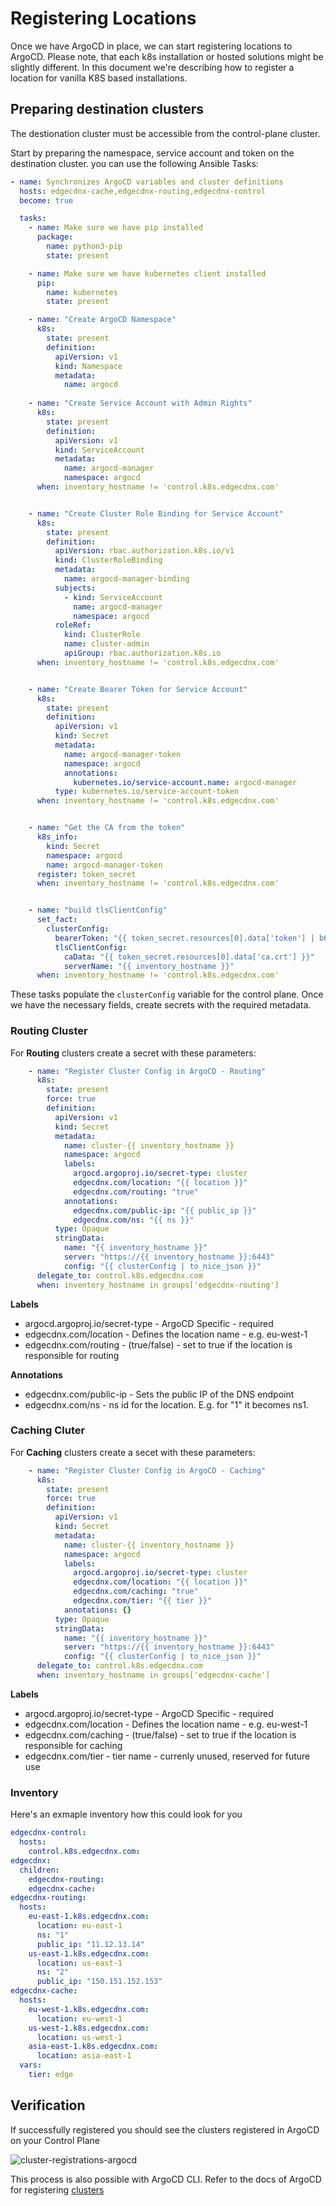 # Registering Locations

Once we have ArgoCD in place, we can start registering locations to ArgoCD. Please note, that each k8s installation or hosted solutions might be slightly different. In this document we're describing how to register a location for vanilla K8S based installations.


## Preparing destination clusters
The destionation cluster must be accessible from the control-plane cluster.

Start by preparing the namespace, service account and token on the destination cluster. you can use the following Ansible Tasks:

```yaml
- name: Synchronizes ArgoCD variables and cluster definitions
  hosts: edgecdnx-cache,edgecdnx-routing,edgecdnx-control
  become: true

  tasks:
    - name: Make sure we have pip installed
      package:
        name: python3-pip
        state: present

    - name: Make sure we have kubernetes client installed 
      pip:
        name: kubernetes
        state: present

    - name: "Create ArgoCD Namespace"
      k8s:
        state: present
        definition:
          apiVersion: v1
          kind: Namespace
          metadata:
            name: argocd
    
    - name: "Create Service Account with Admin Rights"
      k8s:
        state: present
        definition:
          apiVersion: v1
          kind: ServiceAccount
          metadata:
            name: argocd-manager
            namespace: argocd
      when: inventory_hostname != 'control.k8s.edgecdnx.com'


    - name: "Create Cluster Role Binding for Service Account"
      k8s:
        state: present
        definition:
          apiVersion: rbac.authorization.k8s.io/v1
          kind: ClusterRoleBinding
          metadata:
            name: argocd-manager-binding
          subjects:
            - kind: ServiceAccount
              name: argocd-manager
              namespace: argocd
          roleRef:
            kind: ClusterRole
            name: cluster-admin
            apiGroup: rbac.authorization.k8s.io
      when: inventory_hostname != 'control.k8s.edgecdnx.com'


    - name: "Create Bearer Token for Service Account"
      k8s:
        state: present
        definition:
          apiVersion: v1
          kind: Secret
          metadata:
            name: argocd-manager-token
            namespace: argocd
            annotations:
              kubernetes.io/service-account.name: argocd-manager
          type: kubernetes.io/service-account-token
      when: inventory_hostname != 'control.k8s.edgecdnx.com'


    - name: "Get the CA from the token"
      k8s_info:
        kind: Secret
        namespace: argocd
        name: argocd-manager-token
      register: token_secret
      when: inventory_hostname != 'control.k8s.edgecdnx.com'


    - name: "build tlsClientConfig"
      set_fact:
        clusterConfig:
          bearerToken: "{{ token_secret.resources[0].data['token'] | b64decode }}"
          tlsClientConfig:
            caData: "{{ token_secret.resources[0].data['ca.crt'] }}"
            serverName: "{{ inventory_hostname }}"
      when: inventory_hostname != 'control.k8s.edgecdnx.com'        
```

These tasks populate the `clusterConfig` variable for the control plane. Once we have the necessary fields, create secrets with the required metadata.

### Routing Cluster
For **Routing** clusters create a secret with these parameters:
```yaml
    - name: "Register Cluster Config in ArgoCD - Routing"
      k8s:
        state: present
        force: true
        definition:
          apiVersion: v1
          kind: Secret
          metadata:
            name: cluster-{{ inventory_hostname }}
            namespace: argocd
            labels:
              argocd.argoproj.io/secret-type: cluster
              edgecdnx.com/location: "{{ location }}"
              edgecdnx.com/routing: "true"
            annotations:
              edgecdnx.com/public-ip: "{{ public_ip }}"
              edgecdnx.com/ns: "{{ ns }}"
          type: Opaque
          stringData:
            name: "{{ inventory_hostname }}"
            server: "https://{{ inventory_hostname }}:6443"
            config: "{{ clusterConfig | to_nice_json }}"
      delegate_to: control.k8s.edgecdnx.com
      when: inventory_hostname in groups['edgecdnx-routing']
```
**Labels**

* argocd.argoproj.io/secret-type - ArgoCD Specific - required
* edgecdnx.com/location - Defines the location name - e.g. eu-west-1
* edgecdnx.com/routing - (true/false) - set to true if the location is responsible for routing

**Annotations**

* edgecdnx.com/public-ip - Sets the public IP of the DNS endpoint 
* edgecdnx.com/ns - ns id for the location. E.g. for "1" it becomes ns1.

### Caching Cluter
For **Caching** clusters create a secet with these parameters:
```yaml
    - name: "Register Cluster Config in ArgoCD - Caching"
      k8s:
        state: present
        force: true
        definition:
          apiVersion: v1
          kind: Secret
          metadata:
            name: cluster-{{ inventory_hostname }}
            namespace: argocd
            labels:
              argocd.argoproj.io/secret-type: cluster
              edgecdnx.com/location: "{{ location }}"
              edgecdnx.com/caching: "true"
              edgecdnx.com/tier: "{{ tier }}"
            annotations: {}
          type: Opaque
          stringData:
            name: "{{ inventory_hostname }}"
            server: "https://{{ inventory_hostname }}:6443"
            config: "{{ clusterConfig | to_nice_json }}"
      delegate_to: control.k8s.edgecdnx.com
      when: inventory_hostname in groups['edgecdnx-cache']
```

**Labels**

* argocd.argoproj.io/secret-type - ArgoCD Specific - required
* edgecdnx.com/location - Defines the location name - e.g. eu-west-1
* edgecdnx.com/caching - (true/false) - set to true if the location is responsible for caching
* edgecdnx.com/tier - tier name - currenly unused, reserved for future use


### Inventory
Here's an exmaple inventory how this could look for you

```yaml
edgecdnx-control:
  hosts:
    control.k8s.edgecdnx.com:
edgecdnx:
  children:
    edgecdnx-routing:
    edgecdnx-cache:
edgecdnx-routing:
  hosts:
    eu-east-1.k8s.edgecdnx.com:
      location: eu-east-1
      ns: "1"
      public_ip: "11.12.13.14"
    us-east-1.k8s.edgecdnx.com:
      location: us-east-1
      ns: "2"
      public_ip: "150.151.152.153"
edgecdnx-cache:
  hosts:
    eu-west-1.k8s.edgecdnx.com:
      location: eu-west-1
    us-west-1.k8s.edgecdnx.com:
      location: us-west-1
    asia-east-1.k8s.edgecdnx.com:
      location: asia-east-1
  vars:
    tier: edge
```

## Verification
If successfully registered you should see the clusters registered in ArgoCD on your Control Plane

![cluster-registrations-argocd](assets/cluster-registrations-argocd.png)

This process is also possible with ArgoCD CLI. Refer to the docs of ArgoCD for registering [clusters](https://argo-cd.readthedocs.io/en/stable/getting_started/#5-register-a-cluster-to-deploy-apps-to-optional)